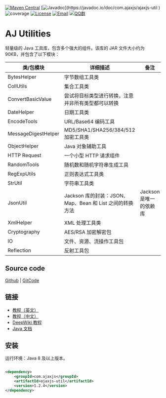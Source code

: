 [![Maven Central](https://img.shields.io/maven-central/v/com.ajaxjs/ajaxjs-util?label=Latest%20Release)](https://central.sonatype.com/artifact/com.ajaxjs/ajaxjs-util)
[![Javadoc](https://img.shields.io/badge/javadoc-1.2.0-brightgreen.svg?)](https://javadoc.io/doc/com.ajaxjs/ajaxjs-util )
![coverage](https://img.shields.io/badge/coverage-80%25-yellowgreen.svg?maxAge=2592000)
[![License](https://img.shields.io/badge/license-Apache--2.0-green.svg?longCache=true&style=flat)](http://www.apache.org/licenses/LICENSE-2.0.txt)
[![Email](https://img.shields.io/badge/Contact--me-Email-orange.svg)](mailto:frank@ajaxjs.com)
[![QQ群](https://framework.ajaxjs.com/static/qq.svg)](https://shang.qq.com/wpa/qunwpa?idkey=3877893a4ed3a5f0be01e809e7ac120e346102bd550deb6692239bb42de38e22)

# AJ Utilities


轻量级的 Java 工具库，包含多个强大的组件。该库的 JAR 文件大小约为 90KB，并包含了以下模块：

| 类/包模块               | 详细描述                                      | 备注              |
|---------------------|-------------------------------------------|-----------------|
| BytesHelper         | 字节数组工具类                                   |                 |
| CollUtils           | 集合工具类                                     |                 |
| ConvertBasicValue   | 尝试将目标类型进行转换，注意并非所有类型都可以转换                 |                 |
| DateHelper          | 日期工具类                                     |                 |
| EncodeTools         | URL/Base64 编码工具                           |                 |
| MessageDigestHelper | MD5/SHA1/SHA256/384/512 加密工具类             |                 |
| ObjectHelper        | Java 对象辅助工具                               |                 |
| HTTP Request        | 一个小型 HTTP 请求组件                            |                 |
| RandomTools         | 随机数和随机字符串生成工具                             |                 |
| RegExpUtils         | 正则表达式工具类                                  |                 |
| StrUtil             | 字符串工具类                                    |                 |
| JsonUtil            | Jackson 库的封装：JSON、Map、Bean 和 List 之间的转换方法 | Jackson 是唯一的依赖库 |
| XmlHelper           | XML 处理工具类                                 |                 |
| Cryptography        | AES/RSA 加密解密包                             |                 |
| IO                  | 文件、资源、流操作工具包                              |                 |
| Reflection          | 反射工具包                                     |                 |

## Source code

[Github](https://github.com/lightweight-component/aj-util) | [GitCode](https://gitcode.com/lightweight-component/aj-util)

## 链接

- [教程（英文）](https://framework.ajaxjs.com/aj-util/)
- [教程（中文）](https://framework.ajaxjs.com/aj-util/cn/)
- [DeepWiki 教程](https://deepwiki.com/lightweight-component/aj-util) 
- [Java 文档](https://javadoc.io/doc/com.ajaxjs/ajaxjs-util)

## 安装

运行环境：Java 8 及以上版本。

```xml

<dependency>
    <groupId>com.ajaxjs</groupId>
    <artifactId>ajaxjs-util</artifactId>
    <version>1.2.4</version>
</dependency>
```